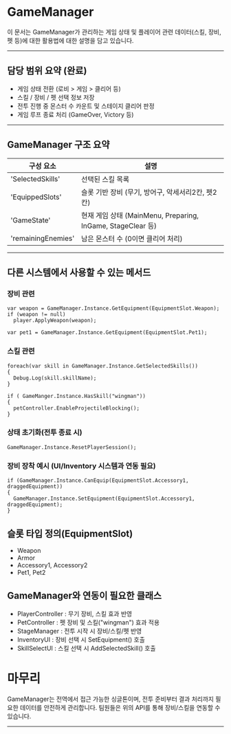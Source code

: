 # GameManager 

이 문서는 GameManager가 관리하는 게임 상태 및 플레이어 관련 데이터(스킬, 장비, 펫 등)에 대한
활용법에 대한 설명을 담고 있습니다.

---

## 담당 범위 요약 (완료)

- 게임 상태 전환 (로비 > 게임 > 클리어 등)
- 스킬 / 장비 / 펫 선택 정보 저장
- 전투 진행 중 몬스터 수 카운트 및 스테이지 클리어 판정
- 게임 루프 종료 처리 (GameOver, Victory 등)

---

## GameManager 구조 요약

| 구성 요소 | 설명 |
|----------|-------|
| 'SelectedSkills' | 선택된 스킬 목록 |
| 'EquippedSlots' | 슬롯 기반 장비 (무기, 방어구, 악세서리2칸, 펫2칸) |
| 'GameState' | 현재 게임 상태 (MainMenu, Preparing, InGame, StageClear 등) |
| 'remainingEnemies' | 남은 몬스터 수 (0이면 클리어 처리) |

---

## 다른 시스템에서 사용할 수 있는 메서드

### 장비 관련
```
var weapon = GameManager.Instance.GetEquipment(EquipmentSlot.Weapon);
if (weapon != null)
  player.ApplyWeapon(weapon);

var pet1 = GameManager.Instance.GetEquipment(EquipmentSlot.Pet1);
```

### 스킬 관련
```
foreach(var skill in GameManager.Instance.GetSelectedSkills())
{
  Debug.Log(skill.skillName);
}

if ( GameManger.Instance.HasSkill("wingman"))
{
  petController.EnableProjectileBlocking();
}
```

### 상태 초기화(전투 종료 시)
```
GameManager.Instance.ResetPlayerSession();
```

### 장비 장착 예시 (UI/Inventory 시스템과 연동 필요)
```
if (GameManager.Instance.CanEquip(EquipmentSlot.Accessory1, draggedEquipment))
{
  GameManager.Instance.SetEquipment(EquipmentSlot.Accessory1, draggedEquipment);
}
```

## 슬롯 타입 정의(EquipmentSlot)
- Weapon
- Armor
- Accessory1, Accessory2
- Pet1, Pet2

## GameManager와 연동이 필요한 클래스
- PlayerController : 무기 장비, 스킬 효과 반영
- PetController : 펫 장비 및 스킬("wingman") 효과 적용
- StageManager : 전투 시작 시 장비/스킬/펫 반영
- InventoryUI : 장비 선택 시 SetEquipment() 호출
- SkillSelectUI : 스킬 선택 시 AddSelectedSkill() 호출

# 마무리

GameManager는 전역에서 접근 가능한 싱글톤이며,
전투 준비부터 결과 처리까지 필요한 데이터를 안전하게 관리합니다.
팀원들은 위의 API를 통해 장비/스킬을 연동할 수 있습니다.

---
